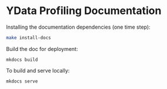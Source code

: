 # YData Profiling Documentation

Installing the documentation dependencies (one time step):
```bash
make install-docs
```

Build the doc for deployment:
```
mkdocs build
```

To build and serve locally:
```
mkdocs serve
```
